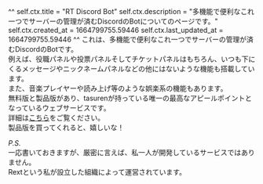 ^^
self.ctx.title = "RT Discord Bot"
self.ctx.description = "多機能で便利なこれ一つでサーバーの管理が済むDiscordのBotについてのページです。"
self.ctx.created_at = 1664799755.59446
self.ctx.last_updated_at = 1664799755.59446
^^
これは、多機能で便利なこれ一つでサーバーの管理が済むDiscordのBotです。  
例えば、役職パネルや投票パネルそしてチケットパネルはもちろん、いつも下にくるメッセージやニックネームパネルなどの他にはないような機能も搭載しています。  
また、音楽プレイヤーや読み上げ等のような娯楽系の機能もあります。  
無料版と製品版があり、tasurenが持っている唯一の最高なアピールポイントとなっているウェブサービスです。  
詳細は[こちら](https://rt.rext.dev)をご覧ください。  
製品版を買ってくれると、嬉しいな！

*P.S.*  
一応書いておきますが、厳密に言えば、私一人が開発しているサービスではありません。  
Rextという私が設立した組織によって運営されています。
